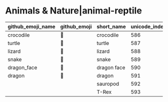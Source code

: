 # Animals & Nature|animal-reptile

|github_emoji_name|github_emoji|short_name|unicode_index|
|---|---|---|---|
|crocodile|:crocodile:|crocodile|586|
|turtle|:turtle:|turtle|587|
|lizard|:lizard:|lizard|588|
|snake|:snake:|snake|589|
|dragon_face|:dragon_face:|dragon face|590|
|dragon|:dragon:|dragon|591|
|||sauropod|592|
|||T-Rex|593|
